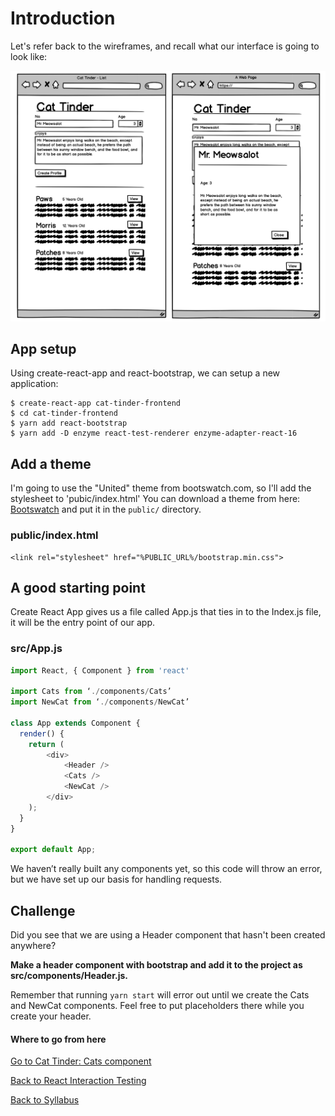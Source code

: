# Introduction

Let's refer back to the wireframes, and recall what our interface is going to look like:

![wires](../../assets/cat-tinder/cat-tinder-single-page.png)

## App setup
Using create-react-app and react-bootstrap, we can setup a new application:

```
$ create-react-app cat-tinder-frontend
$ cd cat-tinder-frontend
$ yarn add react-bootstrap
$ yarn add -D enzyme react-test-renderer enzyme-adapter-react-16
```


## Add a theme

I'm going to use the "United" theme from bootswatch.com, so I'll add the stylesheet to 'pubic/index.html'  You can download a theme from here: [Bootswatch](https://bootswatch.com/) and put it in the ```public/``` directory.

### public/index.html
```
<link rel="stylesheet" href="%PUBLIC_URL%/bootstrap.min.css">
```

## A good starting point

Create React App gives us a file called App.js that ties in to the Index.js file, it will be the entry point of our app.

### src/App.js
```javascript
import React, { Component } from 'react'

import Cats from ‘./components/Cats’
import NewCat from ‘./components/NewCat’

class App extends Component {
  render() {
    return (
		<div>
			<Header />
			<Cats />
			<NewCat />
		</div>
    );
  }
}

export default App;

````

We haven’t really built any components yet, so this code will throw an error, but we have set up our basis for handling requests.

## Challenge

Did you see that we are using a Header component that hasn't been created anywhere?

<b>Make a header component with bootstrap and add it to the project as src/components/Header.js.</b>

Remember that running ``` yarn start ``` will error out until we create the Cats and NewCat components. Feel free to put placeholders there while you create your header.

#### Where to go from here

[Go to Cat Tinder: Cats component](./05cat_tinder_cats.md)

[Back to React Interaction Testing](./03react_testing_interactions.md)

[Back to Syllabus](../../README.md)